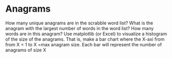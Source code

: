 # Anagrams
How many unique anagrams are in the scrabble word list? What is the anagram with the largest number of words in the word list? How many words are in this anagram? Use matplotlib (or Excel) to visualize a histogram of the size of the anagrams. That is, make a bar chart where the X-axi from from X = 1 to X =max anagram size. Each bar will represent the number of anagrams of size X

